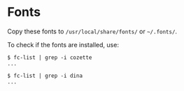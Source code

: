 # Fonts

Copy these fonts to `/usr/local/share/fonts/` or `~/.fonts/`.

To check if the fonts are installed, use:

```console
$ fc-list | grep -i cozette
...

$ fc-list | grep -i dina
...
```
